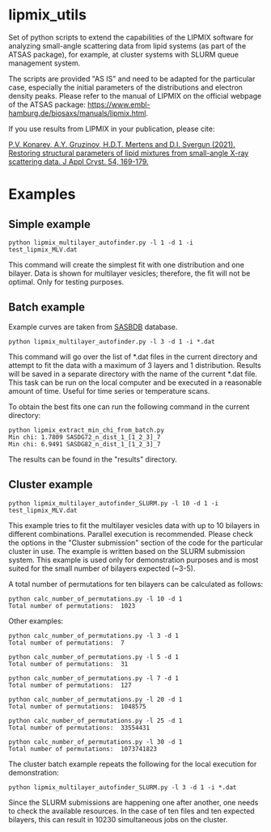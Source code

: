 # lipmix_utils

Set of python scripts to extend the capabilities of the LIPMIX software for analyzing small-angle scattering data from lipid systems (as part of the ATSAS package), for example, at cluster systems with SLURM queue management system. 

The scripts are provided "AS IS" and need to be adapted for the particular case, especially the initial parameters of the distributions and electron density peaks. Please refer to the manual of LIPMIX on the official webpage of the ATSAS package: https://www.embl-hamburg.de/biosaxs/manuals/lipmix.html.

If you use results from LIPMIX in your publication, please cite:

[P.V. Konarev, A.Y. Gruzinov, H.D.T. Mertens and D.I. Svergun (2021). Restoring structural parameters of lipid mixtures from small-angle X-ray scattering data. J Appl Cryst. 54, 169-179.](https://journals.iucr.org/j/issues/2021/01/00/fs5188/fs5188.pdf)

# Examples

## Simple example

```
python lipmix_multilayer_autofinder.py -l 1 -d 1 -i test_lipmix_MLV.dat
```

This command will create the simplest fit with one distribution and one bilayer. Data is shown for multilayer vesicles; therefore, the fit will not be optimal. Only for testing purposes.

## Batch example

Example curves are taken from [SASBDB](https://www.sasbdb.org/project/776/) database.
```
python lipmix_multilayer_autofinder.py -l 3 -d 1 -i *.dat
```
This command will go over the list of *.dat files in the current directory and attempt to fit the data with a maximum of 3 layers and 1 distribution. Results will be saved in a separate directory with the name of the current *.dat file. This task can be run on the local computer and be executed in a reasonable amount of time. Useful for time series or temperature scans.

To obtain the best fits one can run the following command in the current directory:
```
python lipmix_extract_min_chi_from_batch.py
Min chi: 1.7809 SASDG72_n_dist_1_[1_2_3]_7
Min chi: 6.9491 SASDG82_n_dist_1_[1_2_3]_7
```
The results can be found in the "results" directory.

## Cluster example
```
python lipmix_multilayer_autofinder_SLURM.py -l 10 -d 1 -i test_lipmix_MLV.dat
```

This example tries to fit the multilayer vesicles data with up to 10 bilayers in different combinations. Parallel execution is recommended.
Please check the options in the "Cluster submission" section of the code for the particular cluster in use. The example is written based on the SLURM submission system. This example is used only for demonstration purposes and is most suited for the small number of bilayers expected (~3-5).

A total number of permutations for ten bilayers can be calculated as follows:
```
python calc_number_of_permutations.py -l 10 -d 1
Total number of permutations:  1023
```
Other examples:
```
python calc_number_of_permutations.py -l 3 -d 1
Total number of permutations:  7

python calc_number_of_permutations.py -l 5 -d 1
Total number of permutations:  31

python calc_number_of_permutations.py -l 7 -d 1
Total number of permutations:  127

python calc_number_of_permutations.py -l 20 -d 1
Total number of permutations:  1048575

python calc_number_of_permutations.py -l 25 -d 1
Total number of permutations:  33554431

python calc_number_of_permutations.py -l 30 -d 1
Total number of permutations:  1073741823
```
The cluster batch example repeats the following for the local execution for demonstration:
```
python lipmix_multilayer_autofinder_SLURM.py -l 3 -d 1 -i *.dat
```
Since the SLURM submissions are happening one after another, one needs to check the available resources. In the case of ten files and ten expected bilayers, this can result in 10230 simultaneous jobs on the cluster.

